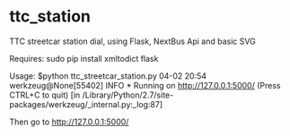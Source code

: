 # ttc_station
TTC streetcar station dial, using Flask, NextBus Api and basic SVG

Requires:
    sudo pip install xmltodict flask

Usage:
$python ttc_streetcar_station.py
04-02 20:54 werkzeug@None[55402] INFO      * Running on http://127.0.0.1:5000/ (Press CTRL+C to quit)    [in /Library/Python/2.7/site-packages/werkzeug/_internal.py:_log:87]

Then go to http://127.0.0.1:5000/
